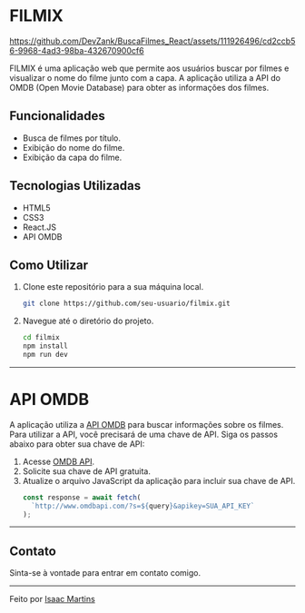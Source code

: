 # FILMIX

https://github.com/DevZank/BuscaFilmes_React/assets/111926496/cd2ccb56-9968-4ad3-98ba-432670900cf6

FILMIX é uma aplicação web que permite aos usuários buscar por filmes e visualizar o nome do filme junto com a capa. A aplicação utiliza a API do OMDB (Open Movie Database) para obter as informações dos filmes.

## Funcionalidades

- Busca de filmes por título.
- Exibição do nome do filme.
- Exibição da capa do filme.

## Tecnologias Utilizadas

- HTML5
- CSS3
- React.JS
- API OMDB

## Como Utilizar

1. Clone este repositório para a sua máquina local.
   ```bash
   git clone https://github.com/seu-usuario/filmix.git

2. Navegue até o diretório do projeto.
   ```bash
   cd filmix
   npm install
   npm run dev

---

# API OMDB
A aplicação utiliza a [API OMDB](http://www.omdbapi.com/) para buscar informações sobre os filmes. Para utilizar a API, você precisará de uma chave de API. Siga os passos abaixo para obter sua chave de API:

1. Acesse [OMDB API](http://www.omdbapi.com/apikey.aspx).
2. Solicite sua chave de API gratuita.
3. Atualize o arquivo JavaScript da aplicação para incluir sua chave de API.
   ```javascript
   const response = await fetch(
     `http://www.omdbapi.com/?s=${query}&apikey=SUA_API_KEY`
   );

---

## Contato

Sinta-se à vontade para entrar em contato comigo.

---

Feito por [Isaac Martins](https://www.linkedin.com/in/isaacmjsilva/)
